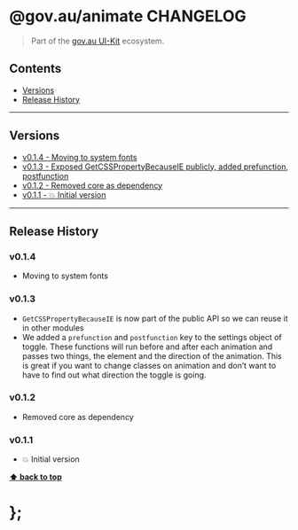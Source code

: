 @gov.au/animate CHANGELOG
======================

> Part of the [gov.au UI-Kit](https://github.com/govau/uikit/) ecosystem.


## Contents

* [Versions](#install)
* [Release History](#release-history)


----------------------------------------------------------------------------------------------------------------------------------------------------------------


## Versions

* [v0.1.4 - Moving to system fonts](v013)
* [v0.1.3 - Exposed GetCSSPropertyBecauseIE publicly, added prefunction, postfunction](v013)
* [v0.1.2 - Removed core as dependency](v012)
* [v0.1.1 - 💥 Initial version](v011)


----------------------------------------------------------------------------------------------------------------------------------------------------------------


## Release History

### v0.1.4

- Moving to system fonts


### v0.1.3

- `GetCSSPropertyBecauseIE` is now part of the public API so we can reuse it in other modules
- We added a `prefunction` and `postfunction` key to the settings object of toggle. These functions will run before and after each animation and passes two
	things, the element and the direction of the animation. This is great if you want to change classes on animation and don’t want to have to find out what
	direction the toggle is going.


### v0.1.2

- Removed core as dependency


### v0.1.1

- 💥 Initial version


**[⬆ back to top](#contents)**


# };
